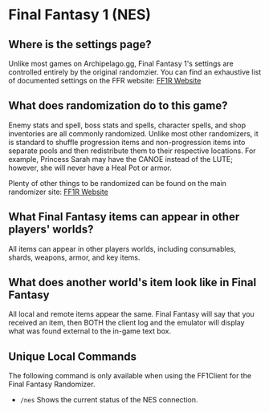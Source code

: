# Final Fantasy 1 (NES)

## Where is the settings page?

Unlike most games on Archipelago.gg, Final Fantasy 1's settings are controlled entirely by the original randomzier. You
can find an exhaustive list of documented settings on the FFR
website: [FF1R Website](https://finalfantasyrandomizer.com/)

## What does randomization do to this game?

Enemy stats and spell, boss stats and spells, character spells, and shop inventories are all commonly randomized. Unlike 
most other randomizers, it is standard to shuffle progression items and non-progression items into separate pools 
and then redistribute them to their respective locations. For example, Princess Sarah may have the CANOE instead 
of the LUTE; however, she will never have a Heal Pot or armor. 

Plenty of other things to be randomized can be found on the main randomizer site: 
[FF1R Website](https://finalfantasyrandomizer.com/)

## What Final Fantasy items can appear in other players' worlds?

All items can appear in other players worlds, including consumables, shards, weapons, armor, and key items.

## What does another world's item look like in Final Fantasy

All local and remote items appear the same. Final Fantasy will say that you received an item, then BOTH the client log and the
emulator will display what was found external to the in-game text box.

## Unique Local Commands
The following command is only available when using the FF1Client for the Final Fantasy Randomizer.

- `/nes` Shows the current status of the NES connection.
